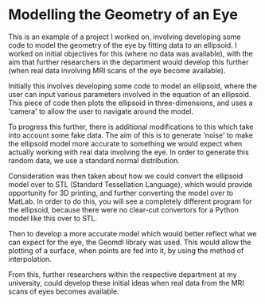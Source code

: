 # Modelling the Geometry of an Eye
This is an example of a project I worked on, involving developing some code to model the geometry of the eye by fitting data to an ellipsoid. I worked on initial objectives for this (where no data was available), with the aim that further researchers in the department would develop this further (when real data involving MRI scans of the eye become available).

Initially this involves developing some code to model an ellipsoid, where the user can input various parameters involved in the equation of an ellipsoid. This piece of code then plots the ellipsoid in three-dimensions, and uses a 'camera' to allow the user to navigate around the model.

To progress this further, there is additional modifications to this which take into account some fake data. The aim of this is to generate 'noise' to make the ellipsoid model more accurate to something we would expect when actually working with real data involving the eye. In order to generate this random data, we use a standard normal distribution.

Consideration was then taken about how we could convert the ellipsoid model over to STL (Standard Tessellation Language), which would provide opportunity for 3D printing, and further converting the model over to MatLab. In order to do this, you will see a completely different program for the ellipsoid, because there were no clear-cut convertors for a Python model like this over to STL.

Then to develop a more accurate model which would better reflect what we can expect for the eye, the Geomdl library was used. This would allow the plotting of a surface, when points are fed into it, by using the method of interpolation.

From this, further researchers within the respective department at my university, could develop these initial ideas when real data from the MRI scans of eyes becomes available.
